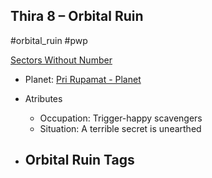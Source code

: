 ## Thira 8 &ndash; Orbital Ruin

#orbital_ruin #pwp

[Sectors Without Number](https://sectorswithoutnumber.com/sector/bfDcBzTtgpeyLUfwzjio/orbitalRuin/h6iaQ3S0SvWM2qWJ6rOE)

- Planet: [Pri Rupamat - Planet](../../../Gaming/StarsWithoutNumber/PiratesWithoutPlunder/Pri%20Rupamat%20-%20Planet.md)

- Atributes
	- Occupation: Trigger-happy scavengers
	- Situation: A terrible secret is unearthed

- Orbital Ruin Tags
	- 
